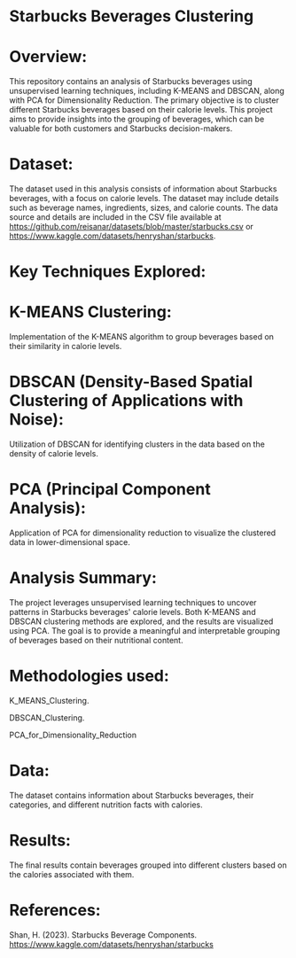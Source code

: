 # Starbucks Beverages Clustering

# Overview:

This repository contains an analysis of Starbucks beverages using unsupervised learning techniques, including K-MEANS and DBSCAN, along with PCA for Dimensionality Reduction. The primary objective is to cluster different Starbucks beverages based on their calorie levels. This project aims to provide insights into the grouping of beverages, which can be valuable for both customers and Starbucks decision-makers.

# Dataset:

The dataset used in this analysis consists of information about Starbucks beverages, with a focus on calorie levels. The dataset may include details such as beverage names, ingredients, sizes, and calorie counts. The data source and details are included in the CSV file available at https://github.com/reisanar/datasets/blob/master/starbucks.csv or https://www.kaggle.com/datasets/henryshan/starbucks.

# Key Techniques Explored:

# K-MEANS Clustering:
Implementation of the K-MEANS algorithm to group beverages based on their similarity in calorie levels.

# DBSCAN (Density-Based Spatial Clustering of Applications with Noise):
Utilization of DBSCAN for identifying clusters in the data based on the density of calorie levels.

# PCA (Principal Component Analysis):
Application of PCA for dimensionality reduction to visualize the clustered data in lower-dimensional space.

# Analysis Summary:

The project leverages unsupervised learning techniques to uncover patterns in Starbucks beverages' calorie levels. Both K-MEANS and DBSCAN clustering methods are explored, and the results are visualized using PCA. The goal is to provide a meaningful and interpretable grouping of beverages based on their nutritional content.

# Methodologies used:

K_MEANS_Clustering.

DBSCAN_Clustering.

PCA_for_Dimensionality_Reduction

# Data:
The dataset contains information about Starbucks beverages, their categories, and different nutrition facts with calories.

# Results:
The final results contain beverages grouped into different clusters based on the calories associated with them.

# References:
Shan, H. (2023). Starbucks Beverage Components. https://www.kaggle.com/datasets/henryshan/starbucks


